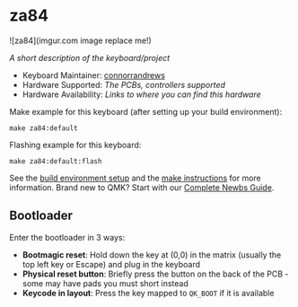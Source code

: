 # za84

![za84](imgur.com image replace me!)

*A short description of the keyboard/project*

* Keyboard Maintainer: [connorrandrews](https://github.com/connorrandrews)
* Hardware Supported: *The PCBs, controllers supported*
* Hardware Availability: *Links to where you can find this hardware*

Make example for this keyboard (after setting up your build environment):

    make za84:default

Flashing example for this keyboard:

    make za84:default:flash

See the [build environment setup](https://docs.qmk.fm/#/getting_started_build_tools) and the [make instructions](https://docs.qmk.fm/#/getting_started_make_guide) for more information. Brand new to QMK? Start with our [Complete Newbs Guide](https://docs.qmk.fm/#/newbs).

## Bootloader

Enter the bootloader in 3 ways:

* **Bootmagic reset**: Hold down the key at (0,0) in the matrix (usually the top left key or Escape) and plug in the keyboard
* **Physical reset button**: Briefly press the button on the back of the PCB - some may have pads you must short instead
* **Keycode in layout**: Press the key mapped to `QK_BOOT` if it is available
